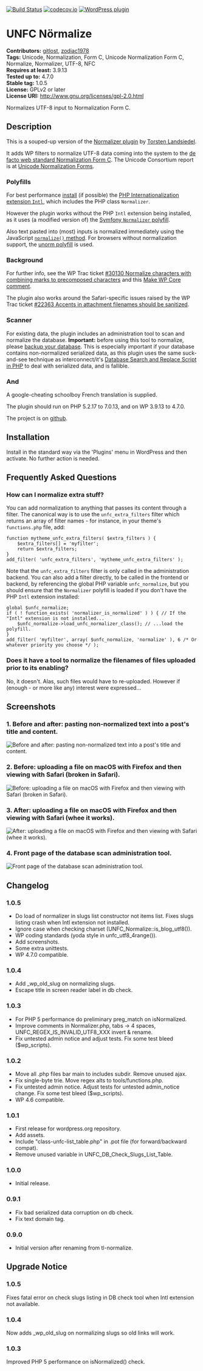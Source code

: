 [![Build Status](https://travis-ci.org/gitlost/unfc-normalize.png?branch=master)](https://travis-ci.org/gitlost/unfc-normalize)
[![codecov.io](http://codecov.io/github/gitlost/unfc-normalize/coverage.svg?branch=master)](http://codecov.io/github/gitlost/unfc-normalize?branch=master)
[![WordPress plugin](https://img.shields.io/wordpress/plugin/v/unfc-normalize.svg)](https://wordpress.org/plugins/unfc-normalize/)
# UNFC Nörmalize #
**Contributors:** [gitlost](https://profiles.wordpress.org/gitlost), [zodiac1978](https://profiles.wordpress.org/zodiac1978)  
**Tags:** Unicode, Normalization, Form C, Unicode Normalization Form C, Normalize, Normalizer, UTF-8, NFC  
**Requires at least:** 3.9.13  
**Tested up to:** 4.7.0  
**Stable tag:** 1.0.5  
**License:** GPLv2 or later  
**License URI:** http://www.gnu.org/licenses/gpl-2.0.html  

Normalizes UTF-8 input to Normalization Form C.

## Description ##

This is a souped-up version of the [Normalizer plugin](https://wordpress.org/plugins/normalizer/ "Normalizer - WordPress Plugins") by
[Torsten Landsiedel](https://profiles.wordpress.org/zodiac1978/).

It adds WP filters to normalize UTF-8 data coming into the system to the
[de facto web standard Normalization Form C](https://www.w3.org/International/docs/charmod-norm/#choice-of-normalization-form "Choice of Normalization Form").
The Unicode Consortium report is at [Unicode Normalization Forms](http://www.unicode.org/reports/tr15/).

### Polyfills ###

For best performance [install](http://php.net/manual/en/intl.installation.php) (if possible)
the [PHP Internationalization extension `Intl`](http://php.net/manual/en/intro.intl.php),
which includes the PHP class `Normalizer`.

However the plugin works without the PHP `Intl` extension being installed, as it uses (a modified version of)
the [Symfony `Normalizer` polyfill](https://github.com/symfony/polyfill/tree/master/src/Intl/Normalizer).

Also text pasted into (most) inputs is normalized immediately using the JavaScript [`normalize()` method](https://developer.mozilla.org/en/docs/Web/JavaScript/Reference/Global_Objects/String/normalize).
For browsers without normalization support, the [unorm polyfill](https://github.com/walling/unorm) is used.

### Background ###

For further info, see the WP Trac ticket [#30130 Normalize characters with combining marks to precomposed characters](https://coretrac.wordpress.org/ticket/30130)
and this [Make WP Core comment](https://make.wordpress.org/core/2016/05/17/may-17-feature-projects-chat-and-prompt/#comment-30300).

The plugin also works around the Safari-specific issues raised by the WP Trac ticket [#22363 Accents in attachment filenames should be sanitized](https://core.trac.wordpress.org/ticket/22363).

### Scanner ###

For existing data, the plugin includes an administration tool to scan and normalize the database.
**Important:** before using this tool to normalize, please [backup your database](https://codex.wordpress.org/WordPress_Backups).
This is especially important if your database contains non-normalized serialized data, as this plugin uses the same suck-and-see technique as interconnect/it's
[Database Search and Replace Script in PHP](https://interconnectit.com/products/search-and-replace-for-wordpress-databases/) to deal with serialized
data, and is fallible.

### And ###

A google-cheating schoolboy French translation is supplied.

The plugin should run on PHP 5.2.17 to 7.0.13, and on WP 3.9.13 to 4.7.0.

The project is on [github](https://github.com/gitlost/unfc-normalize).

## Installation ##

Install in the standard way via the 'Plugins' menu in WordPress and then activate. No further action is needed.

## Frequently Asked Questions ##

### How can I normalize extra stuff? ###

You can add normalization to anything that passes its content through a filter. The canonical way is to use the `unfc_extra_filters` filter which returns an array of filter names -
for instance, in your theme's `functions.php` file, add:

	function mytheme_unfc_extra_filters( $extra_filters ) {
		$extra_filters[] = 'myfilter';
		return $extra_filters;
	}
	add_filter( 'unfc_extra_filters', 'mytheme_unfc_extra_filters' );

Note that the `unfc_extra_filters` filter is only called in the administration backend. You can also add a filter directly, to be called in the frontend or backend, by referencing the
global PHP variable `unfc_normalize`, but you should ensure that the `Normalizer` polyfill is loaded if you don't have the PHP `Intl` extension installed:

	global $unfc_normalize;
	if ( ! function_exists( 'normalizer_is_normalized' ) ) { // If the "Intl" extension is not installed...
		$unfc_normalize->load_unfc_normalizer_class(); // ...load the polyfill.
	}
	add_filter( 'myfilter', array( $unfc_normalize, 'normalize' ), 6 /* Or whatever priority you choose */ );

### Does it have a tool to normalize the filenames of files uploaded prior to its enabling? ###

No, it doesn't. Alas, such files would have to re-uploaded. However if (enough - or more like any) interest were expressed...

## Screenshots ##

### 1. Before and after: pasting non-normalized text into a post's title and content. ###
![Before and after: pasting non-normalized text into a post's title and content.](https://ps.w.org/unfc-normalize/assets/screenshot-1.png)

### 2. Before: uploading a file on macOS with Firefox and then viewing with Safari (broken in Safari). ###
![Before: uploading a file on macOS with Firefox and then viewing with Safari (broken in Safari).](https://ps.w.org/unfc-normalize/assets/screenshot-2.png)

### 3. After: uploading a file on macOS with Firefox and then viewing with Safari (whee it works). ###
![After: uploading a file on macOS with Firefox and then viewing with Safari (whee it works).](https://ps.w.org/unfc-normalize/assets/screenshot-3.png)

### 4. Front page of the database scan administration tool. ###
![Front page of the database scan administration tool.](https://ps.w.org/unfc-normalize/assets/screenshot-4.png)


## Changelog ##

### 1.0.5 ###
* Do load of normalizer in slugs list constructor not items list. Fixes slugs listing crash when Intl extension not installed.
* Ignore case when checking charset (UNFC_Normalize::is_blog_utf8()).
* WP coding standards (yoda style in unfc_utf8_4range()).
* Add screenshots.
* Some extra unittests.
* WP 4.7.0 compatible.

### 1.0.4 ###
* Add _wp_old_slug on normalizing slugs.
* Escape title in screen reader label in db check.

### 1.0.3 ###
* For PHP 5 performance do preliminary preg_match on isNormalized. 
* Improve comments in Normalizer.php, tabs -> 4 spaces, UNFC_REGEX_IS_INVALID_UTF8_XXX invert & rename.
* Fix untested admin notice and adjust tests. Fix some test bleed ($wp_scripts).

### 1.0.2 ###
* Move all .php files bar main to includes subdir. Remove unused ajax.
* Fix single-byte trie. Move regex alts to tools/functions.php.
* Fix untested admin notice. Adjust tests for untested admin_notice change. Fix some test bleed ($wp_scripts).
* WP 4.6 compatible.

### 1.0.1 ###
* First release for wordpress.org repository.
* Add assets.
* Include "class-unfc-list_table.php" in .pot file (for forward/backward compat).
* Remove unused variable in UNFC_DB_Check_Slugs_List_Table.

### 1.0.0 ###
* Initial release.

### 0.9.1 ###
* Fix bad serialized data corruption on db check.
* Fix text domain tag.

### 0.9.0 ###
* Initial version after renaming from tl-normalize.

## Upgrade Notice ##

### 1.0.5 ###
Fixes fatal error on check slugs listing in DB check tool when Intl extension not available.

### 1.0.4 ###
Now adds _wp_old_slug on normalizing slugs so old links will work.

### 1.0.3 ###
Improved PHP 5 performance on isNormalized() check.
